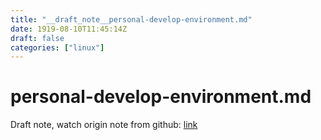 ```yaml
---
title: "__draft_note__personal-develop-environment.md"
date: 1919-08-10T11:45:14Z
draft: false
categories: ["linux"]
---
```


# personal-develop-environment.md

Draft note, watch origin note from github: [link](https://github.com/tinghaolai/just-random-note/blob/master/linux/personal-develop-environment.md)